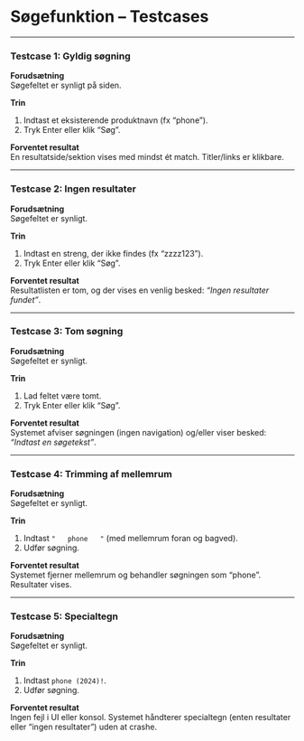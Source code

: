 # Søgefunktion – Testcases  

---

### Testcase 1: Gyldig søgning  
**Forudsætning**  
Søgefeltet er synligt på siden.  

**Trin**  
1. Indtast et eksisterende produktnavn (fx “phone”).  
2. Tryk Enter eller klik “Søg”.  

**Forventet resultat**  
En resultatside/sektion vises med mindst ét match. Titler/links er klikbare.  

---

### Testcase 2: Ingen resultater  
**Forudsætning**  
Søgefeltet er synligt.  

**Trin**  
1. Indtast en streng, der ikke findes (fx “zzzz123”).  
2. Tryk Enter eller klik “Søg”.  

**Forventet resultat**  
Resultatlisten er tom, og der vises en venlig besked: *“Ingen resultater fundet”*.  

---

### Testcase 3: Tom søgning  
**Forudsætning**  
Søgefeltet er synligt.  

**Trin**  
1. Lad feltet være tomt.  
2. Tryk Enter eller klik “Søg”.  

**Forventet resultat**  
Systemet afviser søgningen (ingen navigation) og/eller viser besked: *“Indtast en søgetekst”*.  

---

### Testcase 4: Trimming af mellemrum  
**Forudsætning**  
Søgefeltet er synligt.  

**Trin**  
1. Indtast `"   phone   "` (med mellemrum foran og bagved).  
2. Udfør søgning.  

**Forventet resultat**  
Systemet fjerner mellemrum og behandler søgningen som “phone”. Resultater vises.  

---

### Testcase 5: Specialtegn  
**Forudsætning**  
Søgefeltet er synligt.  

**Trin**  
1. Indtast `phone (2024)!`.  
2. Udfør søgning.  

**Forventet resultat**  
Ingen fejl i UI eller konsol. Systemet håndterer specialtegn (enten resultater eller “ingen resultater”) uden at crashe.  
